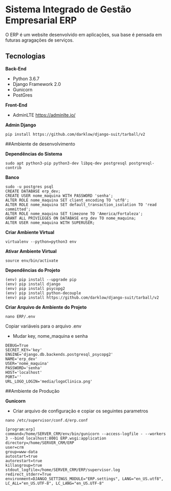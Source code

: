 # Sistema Integrado de Gestão Empresarial ERP #
O ERP é um website desenvolvido em aplicações, sua base é pensada em futuras agragações de serviços.

## Tecnologias ##

**Back-End**

* Python 3.6.7
* Django Framework 2.0
* Gunicorn
* PostGres

**Front-End**

* AdminLTE https://adminlte.io/

**Admin Django**

 ```
 pip install https://github.com/darklow/django-suit/tarball/v2
 ```
 


##Ambiente de desenvolvimento

**Dependências do Sistema**

``sudo apt python3-pip python3-dev libpq-dev postgresql postgresql-contrib
`` 

**Banco**

```
sudo -u postgres psql
CREATE DATABASE erp_dev;
CREATE USER nome_maquina WITH PASSWORD 'senha';
ALTER ROLE nome_maquina SET client_encoding TO 'utf8';
ALTER ROLE nome_maquina SET default_transaction_isolation TO 'read committed';
ALTER ROLE nome_maquina SET timezone TO 'America/Fortaleza';
GRANT ALL PRIVILEGES ON DATABASE erp_dev TO nome_maquina;
ALTER USER nome_maquina WITH SUPERUSER;
```

**Criar Ambiente Virtual**

``virtualenv --python=python3 env``

**Ativar Ambiente Virtual**

``source env/bin/activate``

**Dependências do Projeto**
```
(env) pip install --upgrade pip
(env) pip install django
(env) pip install psycopg2
(env) pip install python-decouple
(env) pip install https://github.com/darklow/django-suit/tarball/v2
```

**Criar Arquivo de Ambiente do Projeto**

`` nano ERP/.env ``

Copiar variáveis para o arquivo .env

* Mudar key, nome_maquina e senha

```
DEBUG=True
SECRET_KEY='key'
ENGINE='django.db.backends.postgresql_psycopg2'
NAME='erp_dev'
USER='nome_maquina'
PASSWORD='senha'
HOST='localhost'
PORT=''
URL_LOGO_LOGIN='media/logoClinica.png'
```

##Ambiente de Produção

**Gunicorn**

* Criar arquivo de configuração e copiar os seguintes parametros

``nano /etc/supervisor/conf.d/erp.conf``

```
[program:erp]
command=/home/SERVER_CRM/env/bin/gunicorn --access-logfile - --workers 3 --bind localhost:8001 ERP.wsgi:application
directory=/home/SERVER_CRM/ERP
user=crm
group=www-data
autostart=true
autorestart=true
killasgroup=true
stdout_logfile=/home/SERVER_CRM/ERP/supervisor.log
redirect_stderr=True
environment=DJANGO_SETTINGS_MODULE="ERP.settings", LANG="en_US.utf8", LC_ALL="en_US.UTF-8", LC_LANG="en_US.UTF-8"
```

